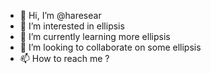 - 👋 Hi, I’m @haresear
- 👀 I’m interested in ellipsis
- 🌱 I’m currently learning more ellipsis
- 💞️ I’m looking to collaborate on some ellipsis
- 📫 How to reach me ?

<!---
haresear/haresear is a ✨ special ✨ repository because its `README.md` (this file) appears on your GitHub profile.
You can click the Preview link to take a look at your changes.
--->
